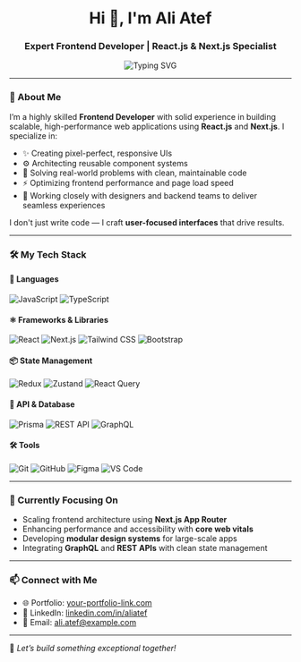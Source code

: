 <h1 align="center">Hi 👋, I'm Ali Atef</h1>
<h3 align="center">Expert Frontend Developer | React.js & Next.js Specialist</h3>

<p align="center">
  <img src="https://readme-typing-svg.herokuapp.com?font=Fira+Code&size=22&pause=1000&center=true&width=500&lines=Delivering+High-Quality+Frontend+Solutions;React.js+%7C+Next.js+%7C+Tailwind+CSS;Performance+%7C+UX+%7C+Scalability" alt="Typing SVG" />
</p>

---

### 🚀 About Me

I’m a highly skilled **Frontend Developer** with solid experience in building scalable, high-performance web applications using **React.js** and **Next.js**. I specialize in:

- ✨ Creating pixel-perfect, responsive UIs  
- ⚙️ Architecting reusable component systems  
- 🧠 Solving real-world problems with clean, maintainable code  
- ⚡ Optimizing frontend performance and page load speed  
- 🎯 Working closely with designers and backend teams to deliver seamless experiences  

I don't just write code — I craft **user-focused interfaces** that drive results.

---

### 🛠️ My Tech Stack

#### 🧩 Languages  
![JavaScript](https://img.shields.io/badge/-JavaScript-black?style=flat-square&logo=javascript)
![TypeScript](https://img.shields.io/badge/-TypeScript-black?style=flat-square&logo=typescript)

#### ⚛️ Frameworks & Libraries  
![React](https://img.shields.io/badge/-React-black?style=flat-square&logo=react)
![Next.js](https://img.shields.io/badge/-Next.js-black?style=flat-square&logo=next.js)
![Tailwind CSS](https://img.shields.io/badge/-Tailwind_CSS-black?style=flat-square&logo=tailwind-css)
![Bootstrap](https://img.shields.io/badge/-Bootstrap-black?style=flat-square&logo=bootstrap)

#### 📦 State Management  
![Redux](https://img.shields.io/badge/-Redux-black?style=flat-square&logo=redux&logoColor=white)
![Zustand](https://img.shields.io/badge/-Zustand-black?style=flat-square&logo=zustand&logoColor=white)
![React Query](https://img.shields.io/badge/-React%20Query-black?style=flat-square&logo=react-query&logoColor=white)

#### 🔌 API & Database  
![Prisma](https://img.shields.io/badge/-Prisma-black?style=flat-square&logo=prisma)
![REST API](https://img.shields.io/badge/-REST%20API-black?style=flat-square&logo=api)
![GraphQL](https://img.shields.io/badge/-GraphQL-black?style=flat-square&logo=graphql)

#### 🛠️ Tools  
![Git](https://img.shields.io/badge/-Git-black?style=flat-square&logo=git)
![GitHub](https://img.shields.io/badge/-GitHub-black?style=flat-square&logo=github)
![Figma](https://img.shields.io/badge/-Figma-black?style=flat-square&logo=figma)
![VS Code](https://img.shields.io/badge/-VS%20Code-black?style=flat-square&logo=visual-studio-code)

---

### 🎯 Currently Focusing On

- Scaling frontend architecture using **Next.js App Router**
- Enhancing performance and accessibility with **core web vitals**
- Developing **modular design systems** for large-scale apps
- Integrating **GraphQL** and **REST APIs** with clean state management

---

### 📫 Connect with Me

- 🌐 Portfolio: [your-portfolio-link.com](https://your-portfolio-link.com) <!-- Replace with your real link -->
- 💼 LinkedIn: [linkedin.com/in/aliatef](https://www.linkedin.com/in/aliatef)
- 📧 Email: ali.atef@example.com <!-- Replace with your real email -->

---

🚀 *Let’s build something exceptional together!*

